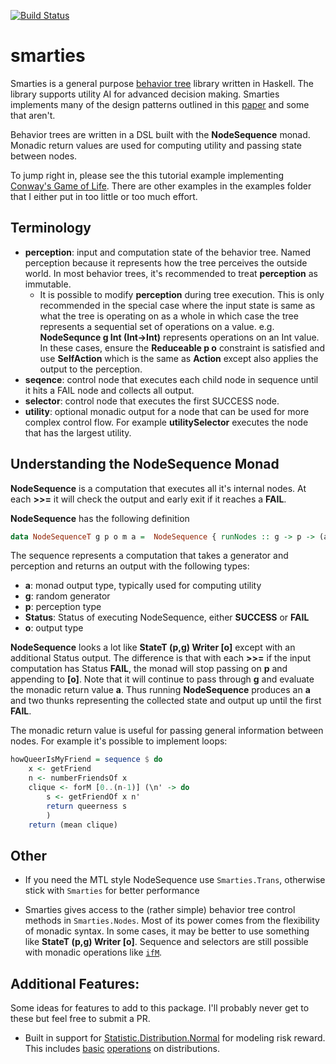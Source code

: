 [![Build Status](https://travis-ci.com/pdlla/smarties.svg?branch=master)](https://travis-ci.com/pdlla/smarties)

# smarties

Smarties is a general purpose [behavior tree](https://en.wikipedia.org/wiki/Behavior_tree_(artificial_intelligence,_robotics_and_control)) library written in Haskell. The library supports utility AI for advanced decision making. Smarties implements many of the design patterns outlined in this [paper](https://course.ccs.neu.edu/cs5150f13/readings/dill_designpatterns.pdf) and some that aren't.

Behavior trees are written in a DSL built with the **NodeSequence** monad. Monadic return values are used for computing utility and passing state between nodes.

To jump right in, please see the this tutorial example implementing [Conway's Game of Life](https://github.com/pdlla/smarties/tree/master/examples/tutorial). There are other examples in the examples folder that I either put in too little or too much effort.

## Terminology

- **perception**: input and computation state of the behavior tree. Named perception because it represents how the tree perceives the outside world. In most behavior trees, it's recommended to treat **perception** as immutable.
	- It is possible to modify **perception** during tree execution. This is only recommended in the special case where the input state is same as what the tree is operating on as a whole in which case the tree represents a sequential set of operations on a value. e.g. **NodeSequnce g Int (Int->Int)** represents operations on an Int value. In these cases, ensure the **Reduceable p o** constraint is satisfied and use **SelfAction** which is the same as **Action** except also applies the output to the perception.
- **seqence**: control node that executes each child node in sequence until it hits a FAIL node and collects all output.
- **selector**: control node that executes the first SUCCESS node.
- **utility**: optional monadic output for a node that can be used for more complex control flow. For example **utilitySelector** executes the node that has the largest utility.

## Understanding the NodeSequence Monad

**NodeSequence** is a computation that executes all it's internal nodes. At each **>>=** it will check the output and early exit if it reaches a **FAIL**.

**NodeSequence** has the following definition

```haskell
data NodeSequenceT g p o m a =  NodeSequence { runNodes :: g -> p -> (a, g, p, Status, [o]) }
```

The sequence represents a computation that takes a generator and perception and returns an output with the following types:

- **a**: monad output type, typically used for computing utility
- **g**: random generator
- **p**: perception type
- **Status**: Status of executing NodeSequence, either **SUCCESS** or **FAIL**
- **o**: output type

**NodeSequence** looks a lot like **StateT (p,g) Writer [o]** except with an additional Status output. The difference is that with each **>>=** if the input computation has Status **FAIL**, the monad will stop passing on **p** and appending to **[o]**. Note that it will continue to pass through **g** and evaluate the monadic return value **a**. Thus running **NodeSequence** produces an **a** and two thunks representing the collected state and output up until the first **FAIL**.

The monadic return value is useful for passing general information between nodes. For example it's possible to implement loops:

```haskell
howQueerIsMyFriend = sequence $ do
	x <- getFriend
	n <- numberFriendsOf x
	clique <- forM [0..(n-1)] (\n' -> do
		s <- getFriendOf x n'
		return queerness s
		)
	return (mean clique)
```

## Other
- If you need the MTL style NodeSequence use `Smarties.Trans`, otherwise stick with `Smarties` for better performance

- Smarties gives access to the (rather simple) behavior tree control methods in `Smarties.Nodes`. Most of its power comes from the flexibility of monadic syntax. In some cases, it may be better to use something like **StateT (p,g) Writer [o]**. Sequence and selectors are still possible with monadic operations like [`ifM`](https://hackage.haskell.org/package/extra-1.7.1/docs/Control-Monad-Extra.html).

## Additional Features: <a id="missing"></a>
Some ideas for features to add to this package. I'll probably never get to these but feel free to submit a PR.

- Built in support for [Statistic.Distribution.Normal](https://hackage.haskell.org/package/statistics-0.14.0.2/docs/Statistics-Distribution-Normal.html) for modeling risk reward. This includes [basic](https://en.wikipedia.org/wiki/Sum_of_normally_distributed_random_variables) [operations](https://ccrma.stanford.edu/~jos/sasp/Product_Two_Gaussian_PDFs.html) on distributions.

